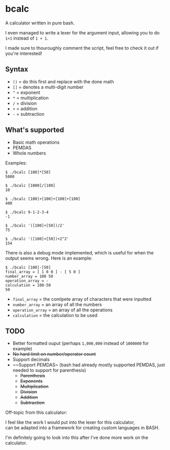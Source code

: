 # bcalc

A calculator written in pure bash.

I even managed to write a lexer for the argument input, allowing you to do `1+1` instead of `1 + 1`.

I made sure to thouroughly comment the script, feel free to check it out if you're interested!

## Syntax

- `()` = do this first and replace with the done math
- `[]` = denotes a multi-digit number
- `^`  = exponent
- `*`  = multiplication
- `/`  = division
- `+`  = addition
- `-`  = subtraction

## What's supported

- Basic math operations
- PEMDAS
- Whole numbers

Examples:

```
$ ./bcalc [100]*[50]
5000

$ ./bcalc [1000]/[100]
10

$ ./bcalc [100]+[100]+[100]+[100]
400

$ ./bcalc 9-1-2-3-4
-1

$ ./bcalc '([100]+[50])/2'
75

$ ./bcalc '([100]+[50])+2^2'
154
```

There is also a debug mode implemented, which is useful for when the output seems wrong.
Here is an example:

```
$ ./bcalc [100]-[50]
final_array = [ 1 0 0 ] - [ 5 0 ]
number_array = 100 50
operation_array = -
calculation = 100-50
50
```

- `final_array` = the comlpete array of characters that were inputted
- `number_array` = an array of all the numbers
- `operation_array` = an array of all the operations
- `calculation` = the calculation to be used

## TODO

- Better formatted ouput (perhaps `1,000,000` instead of `1000000` for example)
- ~~No hard limit on number/operator count~~
- Support decimals
- ~~Support PEMDAS~ (bash had already mostly supported PEMDAS, just needed to support for parenthesis)
  + ~~Parenthesis~~
  + ~~Exponents~~
  + ~~Multiplication~~
  + ~~Division~~
  + ~~Addition~~
  + ~~Subtraction~~

Off-topic from this calculator:

I feel like the work I would put into the lexer for this calculator,<br>
can be adapted into a framework for creating custom languages in BASH.

I'm definitely going to look into this after I've done more work on the calculator.
